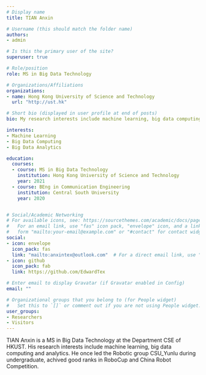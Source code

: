 ```yaml
---
# Display name
title: TIAN Anxin

# Username (this should match the folder name)
authors:
- admin

# Is this the primary user of the site?
superuser: true

# Role/position
role: MS in Big Data Technology

# Organizations/Affiliations
organizations:
- name: Hong Kong University of Science and Technology
  url: "http://ust.hk"

# Short bio (displayed in user profile at end of posts)
bio: My research interests include machine learning, big data computing and analytics.

interests:
- Machine Learning
- Big Data Computing
- Big Data Analytics

education:
  courses:
  - course: MS in Big Data Technology
    institution: Hong Kong University of Science and Technology
    year: 2021
  - course: BEng in Communication Engineering
    institution: Central South University
    year: 2020


# Social/Academic Networking
# For available icons, see: https://sourcethemes.com/academic/docs/page-builder/#icons
#   For an email link, use "fas" icon pack, "envelope" icon, and a link in the
#   form "mailto:your-email@example.com" or "#contact" for contact widget.
social:
- icon: envelope
  icon_pack: fas
  link: "mailto:anxintex@outlook.com"  # For a direct email link, use "mailto:test@example.org".
- icon: github
  icon_pack: fab
  link: https://github.com/EdwardTex

# Enter email to display Gravatar (if Gravatar enabled in Config)
email: ""

# Organizational groups that you belong to (for People widget)
#   Set this to `[]` or comment out if you are not using People widget.
user_groups:
- Researchers
- Visitors
---
```



TIAN Anxin is a MS in Big Data Technology at the Department CSE of HKUST. His research interests include machine learning, big data computing and analytics. He once led the Robotic group CSU_Yunlu during undergraduate, achived good ranks in RoboCup and China Robot Competition.

